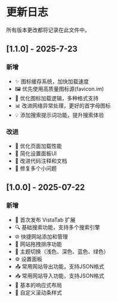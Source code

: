 # 更新日志

所有版本更改都将记录在此文件中。

## [1.1.0] - 2025-7-23

### 新增
- ✨ 图标缓存系统，加快加载速度
- 🖼️ 优先使用高质量图标源(favicon.im)
- 🔄 优化图标加载逻辑，多种格式支持
- 📊 改进网络异常处理，更好的首字母图标
- 💡 添加搜索提示词功能，提升搜索体验

### 改进
- 🚀 优化页面加载性能
- 🧹 简化设置面板UI
- 📝 改进代码注释和文档
- 🐞 修复多个小问题

## [1.0.0] - 2025-07-22

### 新增
- 🎉 首次发布 VistaTab 扩展
- 🔍 基础搜索功能，支持多个搜索引擎
- 🌐 快捷网站添加和管理
- 🎯 网站拖拽排序功能
- 🎨 主题切换（浅色、深色、蓝色、绿色）
- ⚙️ 设置面板
- 📤 常用网站导出功能，支持JSON格式
- 📥 常用网站导入功能，支持JSON格式
- 📱 基本的响应式布局
- 🎪 自定义滚动条样式